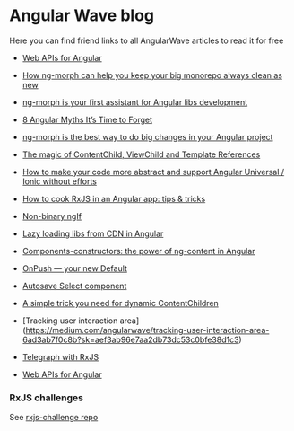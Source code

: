 # Angular Wave blog

Here you can find friend links to all AngularWave articles to read it for free

- [Web APIs for Angular](https://medium.com/angularwave/web-apis-for-angular-e9ae3206ed1d?sk=677205fca391daf72e5de75acb203301)

- [How ng-morph can help you keep your big monorepo always clean as new](https://medium.com/angularwave/how-ng-morph-can-help-you-keep-your-big-monorepo-always-clean-as-new-bbca8e62c4b3?sk=3d77c93da30e365653ed3fb01fc9a488)

- [ng-morph is your first assistant for Angular libs development](https://medium.com/angularwave/ng-morph-is-your-first-assistant-for-angular-libs-development-ac06dbb00f99?sk=2e8d33348c7bb8041f0e0fd3454979bb)

- [8 Angular Myths It’s Time to Forget](https://medium.com/angularwave/8-common-angular-myths-3f7dfdc2a702)

- [ng-morph is the best way to do big changes in your Angular project](https://medium.com/angularwave/ng-morph-is-the-best-way-to-do-big-changes-in-your-angular-project-217c4051beeb?sk=e82b3726609c3179a1468a5d9a2711e9)

- [The magic of ContentChild, ViewChild and Template References](https://medium.com/angularwave/the-magic-of-contentchild-viewchild-and-template-references-d1cbf7f819c4?sk=a14b79fcb64a8b54737d43b6bee400bd)

- [How to make your code more abstract and support Angular Universal / Ionic without efforts](https://medium.com/angularwave/how-to-make-your-code-more-abstract-and-support-angular-universal-ionic-without-efforts-7b16273658db?sk=752ffb35983f38e82be8e45759371ed4)

- [How to cook RxJS in an Angular app: tips & tricks](https://medium.com/angularwave/how-to-cook-rxjs-in-an-angular-app-tips-tricks-afd9fbdc4d31?sk=c9f8b1ee71177aa2cf359f4228489b5f)

- [Non-binary ngIf](https://medium.com/angularwave/non-binary-ngif-cfdf7c474852?sk=9410f8dbdbd9c34736fd2f2b47e2bab8)

- [Lazy loading libs from CDN in Angular](https://medium.com/angularwave/lazy-loading-libs-from-cdn-in-angular-cdd5a6a32ed5?sk=a5180cdd92708118ff13d902cbfac7a5)

- [Components-constructors: the power of ng-content in Angular](https://medium.com/angularwave/components-constructors-the-power-of-ng-content-in-angular-a9bf936cb223?sk=97b93196b127e9d22a6c1d4be1a8064b)

- [OnPush — your new Default](https://medium.com/angularwave/onpush-your-new-default-ba3fd5bc9f6e?sk=fa05f002bb6276f2f08acc3d226fac6e)

- [Autosave Select component](https://medium.com/angularwave/autosave-select-component-77b58866fd96?sk=3f505cd903299cc45af34a2a4ad1840b)

- [A simple trick you need for dynamic ContentChildren](https://medium.com/angularwave/a-simple-trick-you-need-for-dynamic-contentchildren-6ed0eae49cb4?sk=49dfea53943ab2a2a850e4abce2f2cf7)

- [Tracking user interaction area] (https://medium.com/angularwave/tracking-user-interaction-area-6ad3ab7f0c8b?sk=aef3ab96e7aa2db73dc53c0bfe38d1c3)

- [Telegraph with RxJS](https://medium.com/angularwave/telegraph-with-rxjs-5c74e2f585b3?sk=0b24eee3793094a497c3fbca39ac2ad6)

- [Web APIs for Angular](https://medium.com/angularwave/web-apis-for-angular-e9ae3206ed1d?sk=677205fca391daf72e5de75acb203301)

### RxJS challenges

See [rxjs-challenge repo](https://github.com/AngularWave/rxjs-challenge/tree/main)
